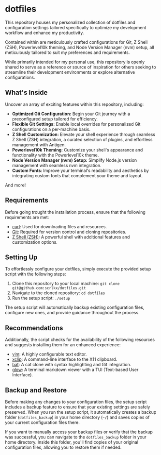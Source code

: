 # dotfiles

This repository houses my personalized collection of dotfiles and configuration settings tailored specifically to optimize my development workflow and enhance my productivity.

Contained within are meticulously crafted configurations for Git, Z Shell (ZSH), Powerlevel10k theming, and Node Version Manager (nvm) setup, all meticulously tailored to suit my preferences and requirements.

While primarily intended for my personal use, this repository is openly shared to serve as a reference or source of inspiration for others seeking to streamline their development environments or explore alternative configurations.

## What's Inside

Uncover an array of exciting features within this repository, including:

- **Optimized Git Configuration:** Begin your Git journey with a preconfigured setup tailored for efficiency.
- **Flexible Git Settings:** Enable local overrides for personalized Git configurations on a per-machine basis.
- **Z Shell Customization:** Elevate your shell experience through seamless Z Shell (ZSH) integration, a curated selection of plugins, and effortless management with Antigen.
- **Powerlevel10k Theming**: Customize your shell's appearance and functionality with the Powerlevel10k theme.
- **Node Version Manager (nvm) Setup:** Simplify Node.js version management with seamless nvm integration.
- **Custom Fonts**: Improve your terminal's readability and aesthetics by integrating custom fonts that complement your theme and layout.

And more!

## Requirements

Before going trought the installation process, ensure that the following requirements are met:

- [curl][]: Used for downloading files and resources.
- [Git][]: Required for version control and cloning repositories.
- [Z Shell (ZSH)][]: A powerful shell with additional features and customization options.

## Setting Up

To effortlessly configure your dotfiles, simply execute the provided setup script with the following steps:

1. Clone this repository to your local machine: `git clone git@github.com:scrlkx/dotfiles.git`
2. Navigate to the cloned repository: `cd dotfiles`
3. Run the setup script: `./setup`

The setup script will automatically backup existing configuration files, configure new ones, and provide guidance throughout the process.

## Recommendations

Additionally, the script checks for the availability of the following resources and suggests installing them for an enhanced experience:

- [vim][]: A highly configurable text editor.
- [xclip][]: A command-line interface to the X11 clipboard.
- [bat][]: A cat clone with syntax highlighting and Git integration.
- [glow][]: A terminal markdown viewer with a TUI (Text-based User Interface).

## Backup and Restore

Before making any changes to your configuration files, the setup script includes a backup feature to ensure that your existing settings are safely preserved. When you run the setup script, it automatically creates a backup folder (`dotfiles_backup`) in your home directory (`~/`) and saves copies of your current configuration files there.

If you want to manually access your backup files or verify that the backup was successful, you can navigate to the `dotfiles_backup` folder in your home directory. Inside this folder, you'll find copies of your original configuration files, allowing you to restore them if needed.

[curl]: https://curl.se
[Git]: https://git-scm.com
[Z Shell (ZSH)]: https://www.zsh.org
[vim]: https://www.vim.org/
[xclip]: https://github.com/astrand/xclip
[bat]: https://github.com/sharkdp/bat
[glow]: https://github.com/charmbracelet/glow
